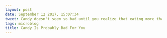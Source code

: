 ```yaml
---
layout: post
date: September 12 2017, 15:07:34
tweet: Candy doesn't seem so bad until you realize that eating more than a few pieces has not made you feel more full.
tags: microblog
title: Candy Is Probably Bad For You
---
```




